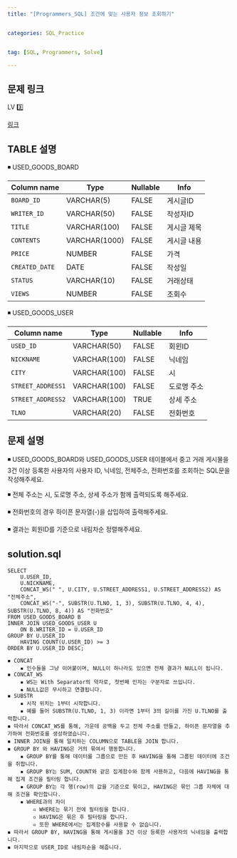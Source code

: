 ```yaml
---
title: "[Programmers_SQL] 조건에 맞는 사용자 정보 조회하기" 


categories: SQL_Practice


tag: [SQL, Programmers, Solve]

---
```


## 문제 링크

LV 3️⃣

[링크](https://school.programmers.co.kr/learn/courses/30/lessons/164670)

## TABLE 설명

◾ USED_GOODS_BOARD

|Column name|Type|Nullable|Info|
|-|-|-|-|
|`BOARD_ID`|VARCHAR(5)|FALSE|게시글ID|
|`WRITER_ID`|VARCHAR(50)|FALSE|작성자ID|
|`TITLE`|VARCHAR(100)|FALSE|게시글 제목|
|`CONTENTS`|VARCHAR(1000)|FALSE|게시글 내용|
|`PRICE`|NUMBER|FALSE|가격|
|`CREATED_DATE`|DATE|FALSE|작성일|
|`STATUS`|VARCHAR(10)|FALSE|거래상태|
|`VIEWS`|NUMBER|FALSE|조회수|

◾ USED_GOODS_USER

|Column name|Type|Nullable|Info|
|-|-|-|-|
|`USED_ID`|VARCHAR(50)|FALSE|회윈ID|
|`NICKNAME`|VARCHAR(100)|FALSE|닉네임|
|`CITY`|VARCHAR(100)|FALSE|시|
|`STREET_ADDRESS1`|VARCHAR(100)|FALSE|도로명 주소|
|`STREET_ADDRESS2`|VARCHAR(100)|TRUE|상세 주소|
|`TLNO`|VARCHAR(20)|FALSE|전화번호|

## 문제 설명

◾ USED_GOODS_BOARD와 USED_GOODS_USER 테이블에서 중고 거래 게시물을 3건 이상 등록한 사용자의 사용자 ID, 닉네임, 전체주소, 전화번호를 조회하는 SQL문을 작성해주세요.

◾ 전체 주소는 시, 도로명 주소, 상세 주소가 함께 출력되도록 해주세요.

◾ 전화번호의 경우 하이픈 문자열(-)을 삽입하여 출력해주세요.

◾ 결과는 회원ID를 기준으로 내림차순 정렬해주세요. 

## solution.sql
    SELECT 
        U.USER_ID, 
        U.NICKNAME, 
        CONCAT_WS(" ", U.CITY, U.STREET_ADDRESS1, U.STREET_ADDRESS2) AS "전체주소", 
        CONCAT_WS("-", SUBSTR(U.TLNO, 1, 3), SUBSTR(U.TLNO, 4, 4), SUBSTR(U.TLNO, 8, 4)) AS "전화번호"
    FROM USED_GOODS_BOARD B
    INNER JOIN USED_GOODS_USER U
        ON B.WRITER_ID = U.USER_ID
    GROUP BY U.USER_ID
        HAVING COUNT(U.USER_ID) >= 3 
    ORDER BY U.USER_ID DESC;

```
◾ CONCAT
    ▪ 인수들을 그냥 이어붙이며, NULL이 하나라도 있으면 전체 결과가 NULL이 됩니다.
◾ CONCAT_WS
    ▪ WS는 With Separator의 약자로, 첫번째 인자는 구분자로 쓰입니다. 
    ▪ NULL값은 무시하고 연결됩니다. 
◾ SUBSTR
    ▪ 시작 위치는 1부터 시작합니다. 
    ▪ 예를 들어 SUBSTR(U.TLNO, 1, 3) 이라면 1부터 3의 길이를 가진 U.TLNO를 출력합니다. 
◾ 따라서 CONCAT_WS를 통해, 가운데 공백을 두고 전체 주소를 만들고, 하이픈 문자열을 추가하여 전화번호를 생성하였습니다.
◾ INNER JOIN을 통해 일치하는 COLUMN으로 TABLE을 JOIN 합니다. 
◾ GROUP BY 와 HAVING은 거의 묶여서 행동합니다. 
    ▪ GROUP BY를 통해 데이터를 그룹으로 만든 후 HAVING을 통해 그룹된 데이터에 조건을 취합니다. 
    ▪ GROUP BY는 SUM, COUNT와 같은 집계함수와 함께 사용하고, 다음에 HAVING을 통해 집계 조건을 필터링 합니다. 
    ▪ GROUP BY는 각 행(row)의 값을 기준으로 묶이고, HAVING은 묶인 그룹 자체에 대해 조건을 확인합니다. 
    ▪ WHERE과의 차이
        ▫ WHERE는 묶기 전에 필터링을 합니다.
        ▫ HAVING은 묶은 후 필터링을 합니다.
        ▫ 또한 WHERE에서는 집계함수를 사용할 수 없습니다. 
◾ 따라서 GROUP BY, HAVING을 통해 게시물을 3건 이상 등록한 사용자의 닉네임을 출력합니다. 
◾ 마지막으로 USER_ID로 내림차순을 해줍니다. 
```
